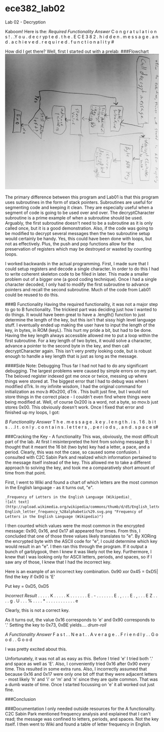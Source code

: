 ece382_lab02
============

Lab 02 - Decryption

Kaboom! Here is the:
_Required Functionality Answer_
C	o	n	g	r	a	t	u	l a	t	i	o	n	s	!	.	.Y	o	u	.	d	e	c	r	yp	t	e	d	.	t	h	e	. E	C	E	3	8 2	.	h	i d	d	e	n	.	m	e	s	s  a	g	e	.	a	n	d	.	a c	h	i	e	v	e	d	.	r e	q	u	i	r	e	d	.	f u	n c	t	i	o	n	a	l i	t	y	#

How did I get there? Well, first I started out with a prelab:
###Flowchart
![alt text](https://raw.githubusercontent.com/byarbrough/ece382_lab02/master/flow2.jpg "Initial Flowchart")

The primary difference between this program and Lab01 is that this program uses subroutines in the form of stack pointers. Subroutines are useful for segmenting code and keeping it clean. They are especially useful when a segment of code is going to be used over and over. The decryptCharacter subroutine is a prime example of when a subroutine should be used. Arguably, the first subroutine doesn't need to be a subroutine as it is only called once, but it is  a good demonstration. Also, if the code was going to be modified to decrypt several messages then the two subroutine setup would certainly be handy. Yes, this could have been done with loops, but not as effectively. Plus, the push and pop functions allow for the preservation of registers which may be destroyed or wasted by counting loops.

I worked backwards in the actual programming. First, I made sure that I could setup registers and decode a single character. In order to do this I had to write coherent skeleton code to be filled in later. This made a smaller problem out of a bigger one (a good coding technique). Once I had a single character decoded, I only had to modify the first subroutine to advance pointers and recall the second subroutine. Much of the code from Lab01 could be reused to do this.

###B Functionality
Having the required functionality, it was not a major step to go to B functionality. The trickiest part was deciding just how I wanted to do things. It would have been great to have a .length() function to just determine the length of the key, but this isn't that sissy high level language stuff. I eventually ended up making the user have to input the length of the key, in bytes, in ROM (keyL). This hurt my pride a bit, but had to be done.
Having the key length always accessible allowed me to put a loop within the first subroutine. For a key length of two bytes, it would solve a character, advance a pointer to the second byte in the key, and then call decryptCharacter again. This isn't very pretty looking code, but is robust enough to handle a key length that is just as long as the message.

####Side Note: Debugging
Thus far I had not had to do any significant debugging. The largest problems were caused by simple errors on my part. The beloved register indexed got me once or twice, messing up where things were stored at. The biggest error that I had to debug was when I modified dTrk. In my infinite wisdom, I had the original command for initialization as mov.b #0x200, dTrk . This built just fine, but I would not store things in the correct place - I couldn't even find where things were being modified at. Well, of course 0x200 is a word, not a byte, so mov.b just stores 0x00. This obviously doesn't work.
Once I fixed that error and finished up my loops, I got:

_B Functionality Answer_
T	h	e	.	m	e	s	s	a g	e	.	k	e	y	.	l	e n	g	t	h	.	i	s	.	1 6	.	b	i	t	s	.	.	.I	t	.	o	n	l	y	.	c o	n	t	a	i	n	s	.	l e	t t	e	r	s	,	.	p e	r	i	o	d	s	,	.	a n	d	.	s	p	a	c	e	s#

###Cracking the Key - A functionality
This was, obviously, the most difficult part of the lab. At first I misinterpreted the hint from solving message B; I thought that it meant the 16 bit (two byte) key had a letter, a pace, and a period. Clearly, this was not the case, so caused some confusion. I consulted with C2C Sabin Park and realized which information pertained to the message itself instead of the key. This allowed me to take a different approach to solving the key, and took me a comparatively short amount of time from that point.

First, I went to Wiki and found a chart of which letters are the most common in the English language - as it turns out, "e". 

	_Frequency of Letters in the English Language (Wikipedia)_
	![alt text](http://upload.wikimedia.org/wikipedia/commons/thumb/d/d5/English_letter_frequency_%28alphabetic%29.svg/600px-English_letter_frequency_%28alphabetic%29.svg.png "Frequency of Letters in the English Language (Wikipedia)")
	
I then counted which values were the most common in the encrypted message: 0x90, 0x16, and 0x17 all appeared four times. From this, I concluded that one of those three values likely translates to "e". By XORing the encrypted byte with the ASCII code for "e", I could determine which key would result in an "e". I then ran this through the program. If it output a bunch of garblygook, then I knew it was likely not the key. Furthermore, I knew that I was looking only for ASCII letters, periods, and spaces, so if I saw any of those, I knew that I had the incorrect key.

Here is an example of an incorrect key combination.
0x90 xor 0x45 = 0xD5| find the key if 0x90 is 'E'

Put key = 0xD5, 0xD5

_Incorrect Result_ 
.	.	.	.	.	K	.	.	. .	.	K	.	.	.	.	.	. .	E	.	-	.	.	.	.	. .	.	E	.	,	.	.	.	E .	,	.	.	.	E	Z	.	. .	.	g	.	U	.	.	.	% .	.	.	.	*	.	.	.	. .	.	.	.	.	.	.	.	e 

Clearly, this is not a correct key.

As it turns out, the value 0x16 corresponds to 'e' and 0x90 corresponds to '.'
Setting the key to 0x73, 0xBE yields.... *drum-roll*

_A Functionality Answer_
F	a	s	t	.	.	N	e	a  t .	.	A	v	e	r	a	g e	.	.	F	r	i	e	n	d l	y	.	.	G	o	o	d	. .	G	o	o	d

I was pretty excited about this.

Unfortunately, it was not all as easy as this. Before I tried 'e' I tried both '.' and space as well as 'E'. Also, I conveniently tried 0x16 after 0x90 every time. This resulted in some extra runs. Also, I incorrectly assumed that because 0x16 and 0x17 were only one bit off that they were adjacent letters - most likely 'h' and 'i' or 'm' and 'n' since they are quite common. That was a dumb waste of time. Once I started focussing on 'e' it all worked out just fine.

###Conclusion


###Documentation
I only needed outside resources for the A functionality. C2C Sabin Park mentioned frequency analysis and explained that I can't read; the message was confined to letters, periods, and spaces. Not the key itself. I then went to Wiki and found a table of letter frequency in English.
